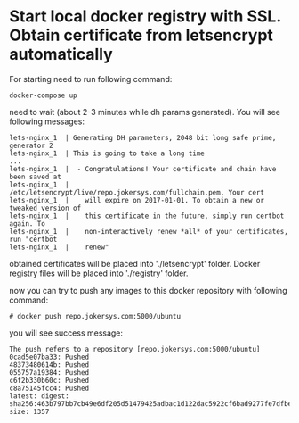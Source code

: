 # Start local docker registry with SSL. Obtain certificate from letsencrypt automatically 

For starting need to run following command:

`docker-compose up`

need to wait (about 2-3 minutes while dh params generated). You will see following messages:

```
lets-nginx_1  | Generating DH parameters, 2048 bit long safe prime, generator 2
lets-nginx_1  | This is going to take a long time
...
lets-nginx_1  |  - Congratulations! Your certificate and chain have been saved at
lets-nginx_1  |    /etc/letsencrypt/live/repo.jokersys.com/fullchain.pem. Your cert
lets-nginx_1  |    will expire on 2017-01-01. To obtain a new or tweaked version of
lets-nginx_1  |    this certificate in the future, simply run certbot again. To
lets-nginx_1  |    non-interactively renew *all* of your certificates, run "certbot
lets-nginx_1  |    renew"
```

obtained certificates will be placed into './letsencrypt' folder. Docker registry files will be placed into './registry' folder.

now you can try to push any images to this docker repository with following command:

`# docker push repo.jokersys.com:5000/ubuntu`

you will see success message:
```
The push refers to a repository [repo.jokersys.com:5000/ubuntu]
0cad5e07ba33: Pushed 
48373480614b: Pushed 
055757a19384: Pushed 
c6f2b330b60c: Pushed 
c8a75145fcc4: Pushed 
latest: digest: sha256:463b797bb7cb49e6df205d51479425adbac1d122dac5922cf6bad9277fe7dfbe size: 1357
```

